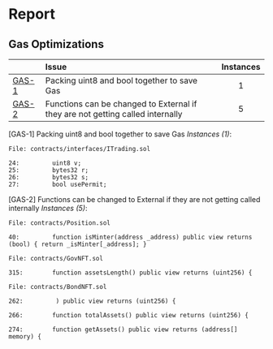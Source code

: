 # Report


## Gas Optimizations


| |Issue|Instances|
|-|:-|:-:|
| [GAS-1](#GAS-1) | Packing uint8 and bool together to save Gas | 1 |
| [GAS-2](#GAS-2) | Functions can be changed to External if they are not getting called internally | 5 |

[GAS-1] Packing uint8 and bool together to save Gas
*Instances (1)*:
```solidity
File: contracts/interfaces/ITrading.sol

24:         uint8 v;
25:         bytes32 r;
26:         bytes32 s;
27:         bool usePermit;

```

[GAS-2] Functions can be changed to External if they are not getting called internally
*Instances (5)*:
```solidity
File: contracts/Position.sol

40:         function isMinter(address _address) public view returns (bool) { return _isMinter[_address]; }

```
```solidity
File: contracts/GovNFT.sol

315:        function assetsLength() public view returns (uint256) {

```
```solidity
File: contracts/BondNFT.sol

262:         ) public view returns (uint256) {

266:        function totalAssets() public view returns (uint256) {

274:        function getAssets() public view returns (address[] memory) {

```
